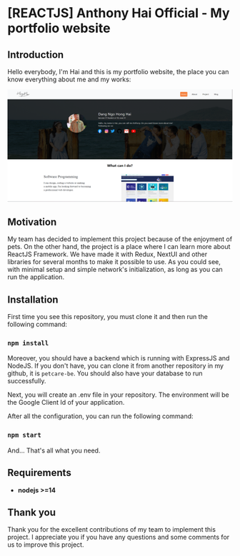 # [REACTJS] Anthony Hai Official - My portfolio website

## Introduction

Hello everybody, I'm Hai and this is my portfolio website, the place you can know everything about me and my works:

<p align="center">
    <img src="demo/home.png" width="800"/>
</p>

## Motivation

My team has decided to implement this project because of the enjoyment of pets. On the other hand, the project is a place where I can learn more about ReactJS Framework. We have made it with Redux, NextUI and other libraries for several months to make it possible to use. As you could see, with minimal setup and simple network's initialization, as long as you can run the application.

## Installation

First time you see this repository, you must clone it and then run the following command:

### `npm install`

Moreover, you should have a backend which is running with ExpressJS and NodeJS. If you don't have, you can clone it from another repository in my github, it is `petcare-be`.
You should also have your database to run successfully.

Next, you will create an .env file in your repository. The environment will be the Google Client Id of your application.

After all the configuration, you can run the following command:

### `npm start`

And... That's all what you need.

## Requirements

-   **nodejs >=14**

## Thank you

Thank you for the excellent contributions of my team to implement this project. I appreciate you if you have any questions and some comments for us to improve this project.
